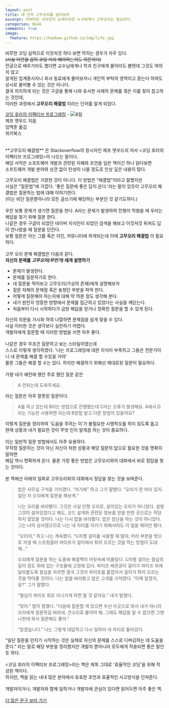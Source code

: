 ```yaml
---
layout: post
title: 내 안의 고무오리를 길러보자
excerpt: 러버덕은 사라진지 오래이지만 누구에게나 고무오리는 필요하다.
categories: Book
comments: true
image:
  feature: https://haebom.github.io/img/life.jpg
---
```


비루한 코딩 실력으로 이것저것 하다 보면 막히는 경우가 자주 있다.<br>
<del>(사실 이런걸 감히 코딩 이라 해야하는지도 의문이다)</del><br>
전공으로 배우기라도 했다면 교수님에게나 학과 친구에게 물어라도 볼텐데 그것도 여의치 않고<br>
알게된 업계종사자나 회사 동료에게 물어보자니 개인적 부탁의 영역이고 묻는다 하여도 상시로 물어볼 수 있는 것은 아니다.<br>
결국 의지하게 되는 것은 구글을 통해 나와 유사한 사례의 문제를 겪은 이를 찾아 참고하는 것인데,<br>
이러한 과정에서 **고무오리 해결법** 이라는 단어를 알게 되었다.<br>
<tr><td><a href="http://www.aladin.co.kr/shop/wproduct.aspx?ISBN=8998139170&amp;ttbkey=ttboutsideris1727002&amp;COPYPaper=1" target="_blank"><script data-pagespeed-no-defer>(function(){var g=this;function h(b,d){var a=b.split("."),c=g;a[0]in c||!c.execScript||c.execScript("var "+a[0]);for(var e;a.length&&(e=a.shift());)a.length||void 0===d?c[e]?c=c[e]:c=c[e]={}:c[e]=d};function l(b){var d=b.length;if(0<d){for(var a=Array(d),c=0;c<d;c++)a[c]=b[c];return a}return[]};function m(b){var d=window;if(d.addEventListener)d.addEventListener("load",b,!1);else if(d.attachEvent)d.attachEvent("onload",b);else{var a=d.onload;d.onload=function(){b.call(this);a&&a.call(this)}}};var n;function p(b,d,a,c,e){this.h=b;this.j=d;this.l=a;this.f=e;this.g={height:window.innerHeight||document.documentElement.clientHeight||document.body.clientHeight,width:window.innerWidth||document.documentElement.clientWidth||document.body.clientWidth};this.i=c;this.b={};this.a=[];this.c={}}function q(b,d){var a,c,e=d.getAttribute("data-pagespeed-url-hash");if(a=e&&!(e in b.c))if(0>=d.offsetWidth&&0>=d.offsetHeight)a=!1;else{c=d.getBoundingClientRect();var f=document.body;a=c.top+("pageYOffset"in window?window.pageYOffset:(document.documentElement||f.parentNode||f).scrollTop);c=c.left+("pageXOffset"in window?window.pageXOffset:(document.documentElement||f.parentNode||f).scrollLeft);f=a.toString()+","+c;b.b.hasOwnProperty(f)?a=!1:(b.b[f]=!0,a=a<=b.g.height&&c<=b.g.width)}a&&(b.a.push(e),b.c[e]=!0)}p.prototype.checkImageForCriticality=function(b){b.getBoundingClientRect&&q(this,b)};h("pagespeed.CriticalImages.checkImageForCriticality",function(b){n.checkImageForCriticality(b)});h("pagespeed.CriticalImages.checkCriticalImages",function(){r(n)});function r(b){b.b={};for(var d=["IMG","INPUT"],a=[],c=0;c<d.length;++c)a=a.concat(l(document.getElementsByTagName(d[c])));if(0!=a.length&&a[0].getBoundingClientRect){for(c=0;d=a[c];++c)q(b,d);a="oh="+b.l;b.f&&(a+="&n="+b.f);if(d=0!=b.a.length)for(a+="&ci="+encodeURIComponent(b.a[0]),c=1;c<b.a.length;++c){var e=","+encodeURIComponent(b.a[c]);131072>=a.length+e.length&&(a+=e)}b.i&&(e="&rd="+encodeURIComponent(JSON.stringify(t())),131072>=a.length+e.length&&(a+=e),d=!0);u=a;if(d){c=b.h;b=b.j;var f;if(window.XMLHttpRequest)f=new XMLHttpRequest;else if(window.ActiveXObject)try{f=new ActiveXObject("Msxml2.XMLHTTP")}catch(k){try{f=new ActiveXObject("Microsoft.XMLHTTP")}catch(v){}}f&&(f.open("POST",c+(-1==c.indexOf("?")?"?":"&")+"url="+encodeURIComponent(b)),f.setRequestHeader("Content-Type","application/x-www-form-urlencoded"),f.send(a))}}}function t(){var b={},d=document.getElementsByTagName("IMG");if(0==d.length)return{};var a=d[0];if(!("naturalWidth"in a&&"naturalHeight"in a))return{};for(var c=0;a=d[c];++c){var e=a.getAttribute("data-pagespeed-url-hash");e&&(!(e in b)&&0<a.width&&0<a.height&&0<a.naturalWidth&&0<a.naturalHeight||e in b&&a.width>=b[e].o&&a.height>=b[e].m)&&(b[e]={rw:a.width,rh:a.height,ow:a.naturalWidth,oh:a.naturalHeight})}return b}var u="";h("pagespeed.CriticalImages.getBeaconData",function(){return u});h("pagespeed.CriticalImages.Run",function(b,d,a,c,e,f){var k=new p(b,d,a,e,f);n=k;c&&m(function(){window.setTimeout(function(){r(k)},0)})});})();pagespeed.CriticalImages.Run('/ngx_pagespeed_beacon','https://blog.outsider.ne.kr/998','57Lmc1YRq2',true,false,'g46cc1Ruz_A');</script><img src="http://image.aladin.co.kr/product/2481/71/cover/8998139170_1.jpg" alt="" border="0" data-pagespeed-url-hash="3916401853" data-pagespeed-onload="pagespeed.CriticalImages.checkImageForCriticality(this);" onload="var elem=this;if (this==window) elem=document.body;elem.setAttribute('data-pagespeed-loaded', 1)"/></a></td><td align="left" style="vertical-align:top;"><a href="http://www.aladin.co.kr/shop/wproduct.aspx?ISBN=8998139170&amp;ttbkey=ttboutsideris1727002&amp;COPYPaper=1" target="_blank" class="aladdin_title">코딩 호러의 이펙티브 프로그래밍</a> - <img src="http://image.aladin.co.kr/img/common/star_s8.gif" border="0" alt="8점" data-pagespeed-url-hash="3759271540" data-pagespeed-onload="pagespeed.CriticalImages.checkImageForCriticality(this);" onload="var elem=this;if (this==window) elem=document.body;elem.setAttribute('data-pagespeed-loaded', 1)"/><br/>제프 앳우드 지음<br/>임백준 옮김<br/>위키북스</td></tr></tbody></table></fieldset><br><br></div>
<br>
**고무오리 해결법** 은 Stackoverflow의 창시자인 제프 앳우드의 저서 <코딩 호러의 이펙티브 프로그래밍>의 나오는 말이다.<br>
해당 서적은 소프트웨어 개발과 관련된 지혜와 조언을 담은 책이긴 하나 읽다보면<br>
소프트웨어 개발 분야와 상관 없이 탄성이 나올 정도로 인상 깊은 내용이 많다.<br>

고무오리 해결법은 거창한 것이 아니다. 이 방법은 "해결법"이라고 말헀지만<br>
사실은 "질문법"에 가깝다. '좋은 질문에 좋은 답이 온다.'라는 말이 있듯이 고무오리 해결법은 질문하는 법에 대해 이야기한다.<br>
(이는 비단 질문뿐아니라 모든 글쓰기에 해당하는 부분인 것 같기도하다.)<br>
<br>
우린 보통 문제가 생기면 질문을 한다. A라는 문제가 발생하여 진행이 막혔을 때 우리는 해답을 찾기 위해 질문 한다.<br>
나같은 경우 구글이 되었던 네이버 지식인이 되었던 검색을 해보고 이것저것 뒤져도 답이 안나왔을 때 질문을 던진다.<br>
보통 질문은 아는 그룹 혹은 지인, 커뮤니티에 하게되는데 이때 **고무오리 해결법** 이 필요하다.<br>
<br>
고무 오리 문제 해결법은 다음과 같다.
<br>
**자신의 문제를 *고무오리(무언가)* 에게 설명하기**
<br>
* 문제가 발생한다.
* 문제를 질문하기로 한다.
* 내 질문을 적어보고 고무오리(가상의 존재)에게 설명해보자
* 질문 자체의 문제점 혹은 놓쳤던 부분을 파악 한다.
* 어떻게 질문해야 하는지에 대해 약 15분 정도 생각해 본다.
* 내가 완전히 엉뚱한 방향에서 문제를 접근하고 있었다는 사실을 깨닫는다.
* 처음부터 다시 시작하다가 금방 해답을 얻거나 정확한 질문을 할 수 있게 된다.

자신의 의문을 가시화 하여 나열하면 문제점을 쉽게 찾을 수 있다.<br>
사실 이러한 것은 생각보다 실천하기 어렵다.<br>
개발자에게 질문할 때 이러한 방법을 쓰면 아주 좋다.<br>
<br>
나같은 경우 무조건 질문하고 보는 스타일이였는데<br>
스스로 이렇게 생각하였다. '나는 프로그래밍에 대한 지식이 부족하고 그들은 전문가이니 내 문제를 해결 할 수있을 거야'<br>
물론 그들은 해결 할 수는 있다. 하지만 해결하기 위해선 제대로된 질문이 필요하다.<br>
<br>
가령 내가 예전에 했던 주로 했던 질문 같은

> A 안되는데 도와주세요.

라는 질문은 아주 잘못된 질문이다.

> A를 하고 있는데 B라는 방법으로 진행했는데 C라는 오류가 발생해요.
> A에서 D라는 기능만 사용하면 되는데 B방법 말고 다른 방법이 있을까요?

이렇게 질문을 정리하여 '도움을 주려는 이'가 불필요한 시행착오를 하지 않도록 돕고<br>
현재 상황과 내가 필요한 것이 무엇 인지 알게끔 하는 것이 중요하다.<br>
<br>
이는 일반적 질문 방법에서도 아주 유용하다.<br>
무작정 질문하는 것이 아닌 자신이 처한 상황과 해당 질문의 답으로 필요한 것을 명확히 말하면<br>
해답 역시 명확하게 온다. 물론 가장 좋은 방법은 고무오리와의 대화에서 바로 정답을 찾는 것이다.<br>
<br>
본 책에선 아래의 일화로 고무오리와의 대화에서 정답을 찾는 것을 보여준다.

> 밥은 사무실 구석을 가리켰다. “저기에” 하고 그가 말했다. “오리가 한 마리 있지. 일단 저 오리에게 질문을 해보게.”
>
> 나는 오리를 바라봤다. 그것은 사실 인형 오리로, 살아있는 오리가 아니었다. 설령 그것이 살아있었다고 해도, 코드 설계와 관련된 정보를 얻을 만한 곳으로는 적당하지 않았을 것이다. 나는 다시 밥을 바라봤다. 밥은 장난을 하는 것이 아니었다. 그는 나의 상사였으므로 나는 내 자리를 지키기 위해서라도 이 일을 해야만 했다.
>
> “오리야,” 하고 나는 계속했다. “U자형 걸이를 사용할 때 말야, 머리 부분을 밖으로 꺼낼 때 스프링클러 파이프가 걸이에서 튀어 오르는 것을 막는 방법이 도대체...”
>
> 오리에게 질문을 하는 도중에 해결책이 머릿속에 떠올랐다. U자형 걸이는 철심의 길이 정도 위에 있는 구조물에 고정돼 있다. 파이프 배관공이 걸이가 파이프 위에 달라붙도록 철심을 자르면 결국 그것이 파이프를 붙잡아서 걸이가 튀어 오르는 것을 막아줄 것이다. 나는 밥을 바라봤고 밥은 고개를 끄덕였다. “이제 알겠지, 응?” 그가 말했다.
>
> “철심이 파이프 위로 지나가게 하면 될 것 같아요.” 내가 말했다.
>
> “맞아.” 밥이 말했다. “다음에 질문할 게 있으면 우선 이곳으로 와서 내가 아니라 오리에게 질문하길 바라네. 큰소리로 물어야 해. 그래도 해답을 알 수 없으면 그땐 나한테 와서 질문해도 좋아.”
>
> “알겠습니다.” 나는 그렇게 대답하고 다시 일하러 내 자리로 돌아갔다.

"일단 질문을 던지기 시작하는 것은 실제로 자신의 문제를 스스로 디버깅하는 데 도움을 준다." 라는 말로 해당 부분을 정리했지만 개발자 뿐아니라 모두에게 적용되면 좋은 말인 듯 하다.<br>
<br>
<코딩 호러의 이펙티브 프로그래밍>라는 책은 제목 그대로 '효율적인 코딩'을 위해 작성된 책이다.<br>
하지만, 책을 읽는 내내 많은 분야에서 유효한 조언과 효율적인 사고방식을 던져준다.<br>
<br>
개발자이거나, 개발자와 함께 일하거나 개발자에 관심이 있다면 읽어두면 아주 좋은 책.<br>
<br>
[더 많은 문구 보러 가기](http://kyejusung.com/2017/04/%EC%B1%85-%EC%BD%94%EB%94%A9-%ED%98%B8%EB%9F%AC%EC%9D%98-%EC%9D%B4%ED%8E%99%ED%8B%B0%EB%B8%8C-%ED%94%84%EB%A1%9C%EA%B7%B8%EB%9E%98%EB%B0%8D/)

